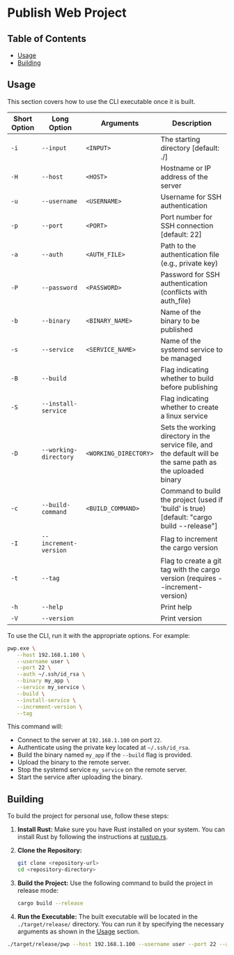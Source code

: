 
# Publish Web Project

## Table of Contents

- [Usage](#usage)
- [Building](#building)

## Usage

This section covers how to use the CLI executable once it is built.

| Short Option | Long Option           | Arguments             | Description                                                                                                  |
|--------------|-----------------------|-----------------------|--------------------------------------------------------------------------------------------------------------|
| `-i`         | `--input`             | `<INPUT>`             | The starting directory [default: ./]                                                                         |
| `-H`         | `--host`              | `<HOST>`              | Hostname or IP address of the server                                                                         |
| `-u`         | `--username`          | `<USERNAME>`          | Username for SSH authentication                                                                              |
| `-p`         | `--port`              | `<PORT>`              | Port number for SSH connection [default: 22]                                                                 |
| `-a`         | `--auth`              | `<AUTH_FILE>`         | Path to the authentication file (e.g., private key)                                                          |
| `-P`         | `--password`          | `<PASSWORD>`          | Password for SSH authentication (conflicts with auth_file)                                                   |
| `-b`         | `--binary`            | `<BINARY_NAME>`       | Name of the binary to be published                                                                           |
| `-s`         | `--service`           | `<SERVICE_NAME>`      | Name of the systemd service to be managed                                                                    |
| `-B`         | `--build`             |                       | Flag indicating whether to build before publishing                                                           |
| `-S`         | `--install-service`   |                       | Flag indicating whether to create a linux service                                                            |
| `-D`         | `--working-directory` | `<WORKING_DIRECTORY>` | Sets the working directory in the service file, and the default will be the same path as the uploaded binary |
| `-c`         | `--build-command`     | `<BUILD_COMMAND>`     | Command to build the project (used if 'build' is true) [default: "cargo build --release"]                    |
| `-I`         | `--increment-version` |                       | Flag to increment the cargo version                                                                          |
| `-t`         | `--tag`               |                       | Flag to create a git tag with the cargo version (requires --increment-version)                               |
| `-h`         | `--help`              |                       | Print help                                                                                                   |
| `-V`         | `--version`           |                       | Print version                                                                                                |

To use the CLI, run it with the appropriate options. For example:

```sh
pwp.exe \
   --host 192.168.1.100 \
   --username user \
   --port 22 \
   --auth ~/.ssh/id_rsa \
   --binary my_app \
   --service my_service \
   --build \
   --install-service \
   --increment-version \
   --tag
```

This command will:
- Connect to the server at `192.168.1.100` on port `22`.
- Authenticate using the private key located at `~/.ssh/id_rsa`.
- Build the binary named `my_app` if the `--build` flag is provided.
- Upload the binary to the remote server.
- Stop the systemd service `my_service` on the remote server.
- Start the service after uploading the binary.

## Building

To build the project for personal use, follow these steps:

1. **Install Rust:**
   Make sure you have Rust installed on your system. You can install Rust by following the instructions at [rustup.rs](https://rustup.rs).

2. **Clone the Repository:**
   ```sh
   git clone <repository-url>
   cd <repository-directory>
   ```

3. **Build the Project:**
   Use the following command to build the project in release mode:
   ```sh
   cargo build --release
   ```

4. **Run the Executable:**
   The built executable will be located in the `./target/release/` directory. You can run it by specifying the necessary arguments as shown in the [Usage](#usage) section.

```sh
./target/release/pwp --host 192.168.1.100 --username user --port 22 --auth ~/.ssh/id_rsa --binary my_app --service my_service --build --increment-version --tag
```
